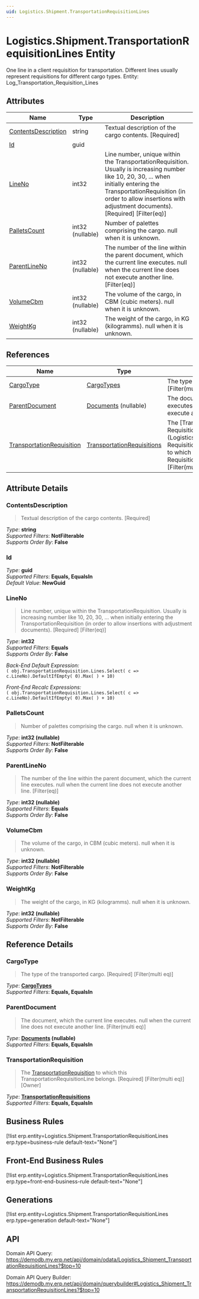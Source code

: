 ```yaml
---
uid: Logistics.Shipment.TransportationRequisitionLines
---
```

# Logistics.Shipment.TransportationRequisitionLines Entity

One line in a client requisition for transportation. Different lines usually represent requisitions for different cargo types. Entity: Log_Transportation_Requisition_Lines

## Attributes

| Name | Type | Description |
| ---- | ---- | --- |
| [ContentsDescription](Logistics.Shipment.TransportationRequisitionLines.md#contentsdescription) | string | Textual description of the cargo contents. [Required] 
| [Id](Logistics.Shipment.TransportationRequisitionLines.md#id) | guid |  
| [LineNo](Logistics.Shipment.TransportationRequisitionLines.md#lineno) | int32 | Line number, unique within the TransportationRequisition. Usually is increasing number like 10, 20, 30, ... when initially entering the TransportationRequisition (in order to allow insertions with adjustment documents). [Required] [Filter(eq)] 
| [PalletsCount](Logistics.Shipment.TransportationRequisitionLines.md#palletscount) | int32 (nullable) | Number of palettes comprising the cargo. null when it is unknown. 
| [ParentLineNo](Logistics.Shipment.TransportationRequisitionLines.md#parentlineno) | int32 (nullable) | The number of the line within the parent document, which the current line executes. null when the current line does not execute another line. [Filter(eq)] 
| [VolumeCbm](Logistics.Shipment.TransportationRequisitionLines.md#volumecbm) | int32 (nullable) | The volume of the cargo, in CBM (cubic meters). null when it is unknown. 
| [WeightKg](Logistics.Shipment.TransportationRequisitionLines.md#weightkg) | int32 (nullable) | The weight of the cargo, in KG (kilogramms). null when it is unknown. 

## References

| Name | Type | Description |
| ---- | ---- | --- |
| [CargoType](Logistics.Shipment.TransportationRequisitionLines.md#cargotype) | [CargoTypes](Logistics.Shipment.CargoTypes.md) | The type of the transported cargo. [Required] [Filter(multi eq)] |
| [ParentDocument](Logistics.Shipment.TransportationRequisitionLines.md#parentdocument) | [Documents](General.Documents.md) (nullable) | The document, which the current line executes. null when the current line does not execute another line. [Filter(multi eq)] |
| [TransportationRequisition](Logistics.Shipment.TransportationRequisitionLines.md#transportationrequisition) | [TransportationRequisitions](Logistics.Shipment.TransportationRequisitions.md) | The [Transportation<br />Requisition](Logistics.Shipment.Transportation<br />RequisitionLines.md#transportationrequisition) to which this Transportation<br />RequisitionLine belongs. [Required] [Filter(multi eq)]  |


## Attribute Details

### ContentsDescription

> Textual description of the cargo contents. [Required]

_Type_: **string**  
_Supported Filters_: **NotFilterable**  
_Supports Order By_: **False**  

### Id

_Type_: **guid**  
_Supported Filters_: **Equals, EqualsIn**  
_Default Value_: **NewGuid**  

### LineNo

> Line number, unique within the TransportationRequisition. Usually is increasing number like 10, 20, 30, ... when initially entering the TransportationRequisition (in order to allow insertions with adjustment documents). [Required] [Filter(eq)]

_Type_: **int32**  
_Supported Filters_: **Equals**  
_Supports Order By_: **False**  

_Back-End Default Expression:_  
`( obj.TransportationRequisition.Lines.Select( c => c.LineNo).DefaultIfEmpty( 0).Max( ) + 10)`

_Front-End Recalc Expressions:_  
`( obj.TransportationRequisition.Lines.Select( c => c.LineNo).DefaultIfEmpty( 0).Max( ) + 10)`
### PalletsCount

> Number of palettes comprising the cargo. null when it is unknown.

_Type_: **int32 (nullable)**  
_Supported Filters_: **NotFilterable**  
_Supports Order By_: **False**  

### ParentLineNo

> The number of the line within the parent document, which the current line executes. null when the current line does not execute another line. [Filter(eq)]

_Type_: **int32 (nullable)**  
_Supported Filters_: **Equals**  
_Supports Order By_: **False**  

### VolumeCbm

> The volume of the cargo, in CBM (cubic meters). null when it is unknown.

_Type_: **int32 (nullable)**  
_Supported Filters_: **NotFilterable**  
_Supports Order By_: **False**  

### WeightKg

> The weight of the cargo, in KG (kilogramms). null when it is unknown.

_Type_: **int32 (nullable)**  
_Supported Filters_: **NotFilterable**  
_Supports Order By_: **False**  


## Reference Details

### CargoType

> The type of the transported cargo. [Required] [Filter(multi eq)]

_Type_: **[CargoTypes](Logistics.Shipment.CargoTypes.md)**  
_Supported Filters_: **Equals, EqualsIn**  

### ParentDocument

> The document, which the current line executes. null when the current line does not execute another line. [Filter(multi eq)]

_Type_: **[Documents](General.Documents.md) (nullable)**  
_Supported Filters_: **Equals, EqualsIn**  

### TransportationRequisition

> The [TransportationRequisition](Logistics.Shipment.TransportationRequisitionLines.md#transportationrequisition) to which this TransportationRequisitionLine belongs. [Required] [Filter(multi eq)] [Owner]

_Type_: **[TransportationRequisitions](Logistics.Shipment.TransportationRequisitions.md)**  
_Supported Filters_: **Equals, EqualsIn**  



## Business Rules

[!list erp.entity=Logistics.Shipment.TransportationRequisitionLines erp.type=business-rule default-text="None"]

## Front-End Business Rules

[!list erp.entity=Logistics.Shipment.TransportationRequisitionLines erp.type=front-end-business-rule default-text="None"]

## Generations

[!list erp.entity=Logistics.Shipment.TransportationRequisitionLines erp.type=generation default-text="None"]

## API

Domain API Query:
<https://demodb.my.erp.net/api/domain/odata/Logistics_Shipment_TransportationRequisitionLines?$top=10>

Domain API Query Builder:
<https://demodb.my.erp.net/api/domain/querybuilder#Logistics_Shipment_TransportationRequisitionLines?$top=10>

